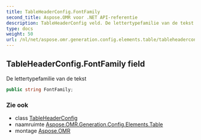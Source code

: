 ```yaml
---
title: TableHeaderConfig.FontFamily
second_title: Aspose.OMR voor .NET API-referentie
description: TableHeaderConfig veld. De lettertypefamilie van de tekst
type: docs
weight: 50
url: /nl/net/aspose.omr.generation.config.elements.table/tableheaderconfig/fontfamily/
---
```

## TableHeaderConfig.FontFamily field

De lettertypefamilie van de tekst

```csharp
public string FontFamily;
```

### Zie ook

* class [TableHeaderConfig](../)
* naamruimte [Aspose.OMR.Generation.Config.Elements.Table](../../tableheaderconfig/)
* montage [Aspose.OMR](../../../)


